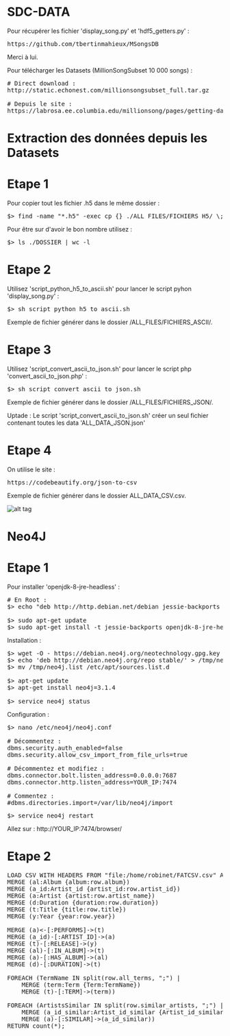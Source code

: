 # SDC-DATA

Pour récupérer les fichier 'display_song.py' et 'hdf5_getters.py' :
<pre>https://github.com/tbertinmahieux/MSongsDB</pre>
Merci à lui.

Pour télécharger les Datasets (MillionSongSubset 10 000 songs) :
<pre># Direct download :
http://static.echonest.com/millionsongsubset_full.tar.gz

# Depuis le site :
https://labrosa.ee.columbia.edu/millionsong/pages/getting-dataset#subset</pre>

# Extraction des données depuis les Datasets
# Etape 1
Pour copier tout les fichier .h5 dans le même dossier :
<pre>$> find -name "*.h5" -exec cp {} ./ALL_FILES/FICHIERS_H5/ \;</pre>
Pour être sur d'avoir le bon nombre utilisez :
<pre>$> ls ./DOSSIER | wc -l</pre>

# Etape 2
Utilisez 'script_python_h5_to_ascii.sh' pour lancer le script pyhon 'display_song.py' :
<pre>$> sh script_python_h5_to_ascii.sh</pre>
Exemple de fichier générer dans le dossier /ALL_FILES/FICHIERS_ASCII/.

# Etape 3
Utilisez 'script_convert_ascii_to_json.sh' pour lancer le script php 'convert_ascii_to_json.php' :
<pre>$> sh script_convert_ascii_to_json.sh</pre>
Exemple de fichier générer dans le dossier /ALL_FILES/FICHIERS_JSON/.

Uptade : Le script 'script_convert_ascii_to_json.sh' créer un seul fichier contenant toutes les data 'ALL_DATA_JSON.json'

# Etape 4

On utilise le site :
<pre>https://codebeautify.org/json-to-csv</pre>
Exemple de fichier générer dans le dossier ALL_DATA_CSV.csv.

![alt tag](https://image.noelshack.com/fichiers/2018/11/4/1521133835-screen-shot-2018-03-15-at-18-09-45.png "Screen")

# Neo4J
# Etape 1

Pour installer 'openjdk-8-jre-headless' :
<pre># En Root :
$> echo "deb http://http.debian.net/debian jessie-backports main" > /etc/apt/sources.list.d/jessie-backports.list

$> sudo apt-get update
$> sudo apt-get install -t jessie-backports openjdk-8-jre-headless</pre>

Installation :
<pre>$> wget -O - https://debian.neo4j.org/neotechnology.gpg.key | sudo apt-key add -
$> echo 'deb http://debian.neo4j.org/repo stable/' > /tmp/neo4j.list
$> mv /tmp/neo4j.list /etc/apt/sources.list.d

$> apt-get update
$> apt-get install neo4j=3.1.4

$> service neo4j status</pre>

Configuration :
<pre>$> nano /etc/neo4j/neo4j.conf 

# Décommentez :
dbms.security.auth_enabled=false
dbms.security.allow_csv_import_from_file_urls=true

# Décommentez et modifiez :
dbms.connector.bolt.listen_address=0.0.0.0:7687
dbms.connector.http.listen_address=YOUR_IP:7474

# Commentez :
#dbms.directories.import=/var/lib/neo4j/import</pre>

<pre>$> service neo4j restart</pre>

Allez sur : http://YOUR_IP:7474/browser/

# Etape 2

<pre>LOAD CSV WITH HEADERS FROM "file:/home/robinet/FATCSV.csv" AS row WITH row
MERGE (al:Album {album:row.album})
MERGE (a_id:Artist_id {artist_id:row.artist_id})
MERGE (a:Artist {artist:row.artist_name})
MERGE (d:Duration {duration:row.duration})
MERGE (t:Title {title:row.title})
MERGE (y:Year {year:row.year})

MERGE (a)<-[:PERFORMS]->(t)
MERGE (a_id)-[:ARTIST_ID]->(a)
MERGE (t)-[:RELEASE]->(y)
MERGE (al)-[:IN_ALBUM]->(t)
MERGE (a)-[:HAS_ALBUM]->(al)
MERGE (d)-[:DURATION]->(t)

FOREACH (TermName IN split(row.all_terms, ";") |
	MERGE (term:Term {Term:TermName})
	MERGE (t)-[:TERM]->(term))

FOREACH (ArtistsSimilar IN split(row.similar_artists, ";") |
	MERGE (a_id_similar:Artist_id_similar {Artist_id_similar:ArtistsSimilar})
	MERGE (a)-[:SIMILAR]->(a_id_similar))
RETURN count(*);</pre>

